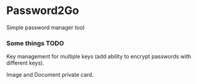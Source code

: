 # Password2Go
Simple password manager tool

### Some things TODO

Key management for multiple keys (add ability to encrypt passwords with different keys).

Image and Document private card.
